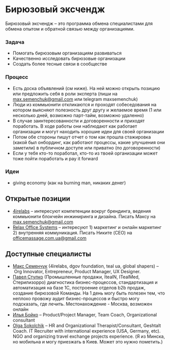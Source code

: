 # Бирюзовый эксчендж

Бирюзовый эксчендж – это программа обмена специалистами для обмена опытом и обратной связью между организациями.

### Задача

* Помогать бирюзовым организациям развиваться
* Качественно исследовать бирюзовые организации
* Создать более тесные связи в сообществе

### Процесс

* Есть доска объявлений \(см ниже\). На ней можно открыть позицию или предложить себя в роли эксперта \(пиши на max.semenchuk@gmail.com или telegram maxsemenchuk\)
* Люди из коммьюнити откликаются и проходят собеседования на котором выясняют полезность друг другу и желаемое время \(1 или несколько дней, возможно парт-тайм, возможно удаленно\) 
* В случае заинтересованности и договоренности и приходят поработать. В ходе работы они наблюдают как работает организации и могут находить хорошие идеи для своей организации
* Потом обе стороны пишут отчет о том как прошла стажировка \(какой был онбординг, как работают процессы, какие улучшения они заметили\) в публичном доступе или приватно \(по договоренности\)
* Если у тебя кто-то поработал, кто-то из твоей организации может тоже пойти поработать и pay it forward

### Идеи

* giving economy \(как на burning man, никаких денег\)

## Открытые позиции

* [4irelabs](https://4irelabs.com/) – интересуют компетенции вокруг брендинга, ведения коммьюнити блокчейн инжиниринга и дизайна. Писать Максу на [max.semenchuk@gmail.com](mailto:max.semenchuk@gmail.com)
* [Relax Office Systems](http://officemassage.com.ua) – интересуют 1\) маркетинг и онлайн маркетинг 2\) внутренняя коммуникация. Писать Никите \(CEO\) на [officemassage.com.ua@gmail.com](mailto:officemassage.com.ua@gmail.com)

## Доступные специалисты

* [Макс Семенчук](http://maxsemenchuk.com/) \(4irelabs, dgov foundation, teal ua, global shapers\) – Org Innovator, Entrepreneur, Product Manager, UX Designer.
* [Павел Ступко](https://www.linkedin.com/in/%D0%BF%D0%B0%D0%B2%D0%B5%D0%BB-%D1%81%D1%82%D1%83%D0%BF%D0%BA%D0%BE-0ab04160/?originalSubdomain=ru) \(Промышленные продажи, ItealN, ITealMed, Стерилизорро\) диагностика бизнес-процессов, стандартизация и автоматизация на базе 1С, построение отделов b2b продаж, создание бирюзовой Команды. На 1 день могу быть полезен тем, что неплохо провожу аудит бизнес-процессов и быстро могу подсказать, где лечить. Местонахождение - Москва, возможен онлайн
* [Илья Бойко](https://www.facebook.com/ilya.boyko.16) – Product/Project Manager, Team Coach, Organizational consultant
* [Olga Sokolchik](https://www.linkedin.com/in/olgasokolchik/) – HR and Organizational Therapist/Consultant, Geshtalt Coach. IT Recruiter with international experience \(USA, Germany, etc\). NGO and organizing travel exchange projects experience. \(Я из Минска, но мобильна и могу приезжать в Киев. Может это нужно пометить.\)


